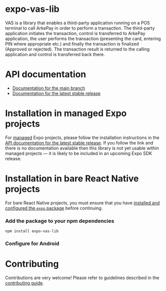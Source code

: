 # expo-vas-lib

VAS is a library that enables a third-party application running on a POS terminal to call ArkePay in order to perform a transaction. The third-party application initiates the transaction, control is transferred to ArkePay application, the user performs the transaction (presenting the card, entering PIN where appropriate etc.) and finally the transaction is finalized (Approved or rejected). The transaction result is returned to the calling application and control is transferred back there.

# API documentation

- [Documentation for the main branch](https://github.com/expo/expo/blob/main/docs/pages/versions/unversioned/sdk/vas-lib.md)
- [Documentation for the latest stable release](https://docs.expo.dev/versions/latest/sdk/vas-lib/)

# Installation in managed Expo projects

For [managed](https://docs.expo.dev/versions/latest/introduction/managed-vs-bare/) Expo projects, please follow the installation instructions in the [API documentation for the latest stable release](#api-documentation). If you follow the link and there is no documentation available then this library is not yet usable within managed projects &mdash; it is likely to be included in an upcoming Expo SDK release.

# Installation in bare React Native projects

For bare React Native projects, you must ensure that you have [installed and configured the `expo` package](https://docs.expo.dev/bare/installing-expo-modules/) before continuing.

### Add the package to your npm dependencies

```
npm install expo-vas-lib
```



### Configure for Android



# Contributing

Contributions are very welcome! Please refer to guidelines described in the [contributing guide]( https://github.com/expo/expo#contributing).
